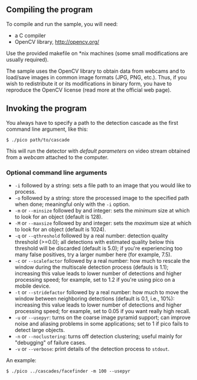 ## Compiling the program

To compile and run the sample, you will need:

* a C compiler
* OpenCV library, <http://opencv.org/>

Use the provided makefile on *nix machines (some small modifications are usually required).

The sample uses the OpenCV library to obtain data from webcams and to load/save images in common image formats (JPG, PNG, etc.).
Thus, if you wish to redistribute it or its modifications in binary form, you have to reproduce the OpenCV license (read more at the official web page).

## Invoking the program

You always have to specify a path to the detection cascade as the first command line argument, like this:

	$ ./pico path/to/cascade

This will run the detector with *default parameters* on video stream obtained from a *webcam* attached to the computer.

### Optional command line arguments

* `-i` followed by a string: sets a file path to an image that you would like to process.
* `-o` followed by a string: store the processed image to the specified path when done; meaningful only with the `-i` option.
* `-m` or `--minsize` followed by and integer: sets the *minimum* size at which to look for an object (default is 128).
* `-M` or `--maxsize` followed by and integer: sets the *maximum* size at which to look for an object (default is 1024).
* `-q` or `--qthreshold` followed by a real number: detection quality threshold (>=0.0); all detections with estimated quality below this threshold will be discarded (default is 5.0); if you're experiencing too many false positives, try a larger number here (for example, 7.5).
* `-c` or `--scalefactor` followed by a real number: how much to rescale the window during the multiscale detection process (defauls is 1.1); increasing this value leads to lower number of detections and higher processing speed; for example, set to 1.2 if you're using pico on a mobile device.
* `-t` or `--stridefactor` followed by a real number: how much to move the window between neighboring detections (default is 0.1, i.e., 10%): increasing this value leads to lower number of detections and higher processing speed; for example, set to 0.05 if you want really high recall.
* `-u` or `--usepyr`: turns on the coarse image pyramid support; can improve noise and aliasing problems in some applications; set to 1 if pico fails to detect large objects.
* `-n` or `--noclustering`: turns off detection clustering; useful mainly for "debugging" of failure cases.
* `-v` or `--verbose`: print details of the detection process to `stdout`.

An example:

	$ ./pico ../cascades/facefinder -m 100 --usepyr